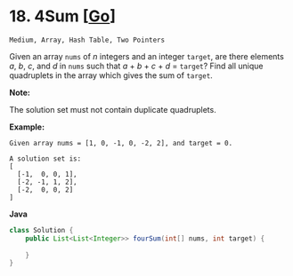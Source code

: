 # 18. 4Sum [[Go](https://github.com/Apollo4634/LeetCode/blob/master/solution/array/FourSum.java)]

```Medium, Array, Hash Table, Two Pointers```

Given an array `nums` of *n* integers and an integer `target`, are there elements *a*, *b*, *c*, and *d* in `nums` such that *a* + *b* + *c* + *d* = `target`? Find all unique quadruplets in the array which gives the sum of `target`.

**Note:**

The solution set must not contain duplicate quadruplets.

**Example:**

```
Given array nums = [1, 0, -1, 0, -2, 2], and target = 0.

A solution set is:
[
  [-1,  0, 0, 1],
  [-2, -1, 1, 2],
  [-2,  0, 0, 2]
]
```

**Java**

```java
class Solution {
    public List<List<Integer>> fourSum(int[] nums, int target) {
        
    }
}
```